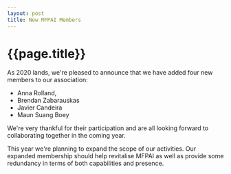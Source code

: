 ```yaml
---
layout: post
title: New MFPAI Members
---
```


# {{page.title}}

As 2020 lands, we're pleased to announce that we have added four new members to our association:

* Anna Rolland,
* Brendan Zabarauskas
* Javier Candeira
* Maun Suang Boey

We're very thankful for their participation and are all looking forward to
collaborating together in the coming year.

This year we're planning to expand the scope of our activities. Our expanded membership
should help revitalise MFPAI as well as provide some redundancy in terms of both
capabilities and presence.

